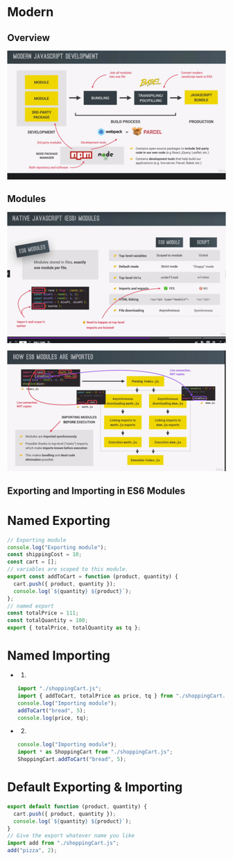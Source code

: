 # Modern

## Overview

![](img/morden1.png)

## Modules

![](img/morden2.png)

![](img/morden3.png)

## Exporting and Importing in ES6 Modules

# Named Exporting

```javascript
// Exporting module
console.log("Exporting module");
const shippingCost = 10;
const cart = [];
// variables are scoped to this module.
export const addToCart = function (product, quantity) {
  cart.push({ product, quantity });
  console.log(`${quantity} ${product}`);
};
// named export
const totalPrice = 111;
const totalQuantity = 100;
export { totalPrice, totalQuantity as tq };
```

# Named Importing

- 1.

  ```javascript
  import "./shoppingCart.js";
  import { addToCart, totalPrice as price, tq } from "./shoppingCart.js";
  console.log("Importing module");
  addToCart("bread", 5);
  console.log(price, tq);
  ```

- 2.

  ```javascript
  console.log("Importing module");
  import * as ShoppingCart from "./shoppingCart.js";
  ShoppingCart.addToCart("bread", 5);
  ```

# Default Exporting & Importing

```javascript
export default function (product, quantity) {
  cart.push({ product, quantity });
  console.log(`${quantity} ${product}`);
}
// Give the export whatever name you like
import add from "./shoppingCart.js";
add("pizza", 2);
```
